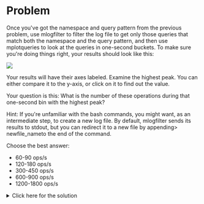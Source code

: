 # Problem
Once you've got the namespace and query pattern from the previous problem, use mlogfilter to filter the log file to get only those queries that match both the namespace and the query pattern, and then use mplotqueries to look at the queries in one-second buckets. To make sure you're doing things right, your results should look like this:

<img src="https://s3.amazonaws.com/university-course-image-files/mplotqueries_final_m202_1_second_buckets.png"/>


Your results will have their axes labeled. Examine the highest peak. You can either compare it to the y-axis, or click on it to find out the value.

Your question is this: What is the number of these operations during that one-second bin with the highest peak?

Hint: If you're unfamiliar with the bash commands, you might want, as an intermediate step, to create a new log file. By default, mlogfilter sends its results to stdout, but you can redirect it to a new file by appending> newfile_nameto the end of the command.

Choose the best answer:
 - 60-90 ops/s
 - 120-180 ops/s
 - 300-450 ops/s
 - 600-900 ops/s
 - 1200-1800 ops/s

<details>
  <summary>Click here for the solution</summary>
    <ul>
      <li>60-90 ops/s</li>
	</ul>
</details>